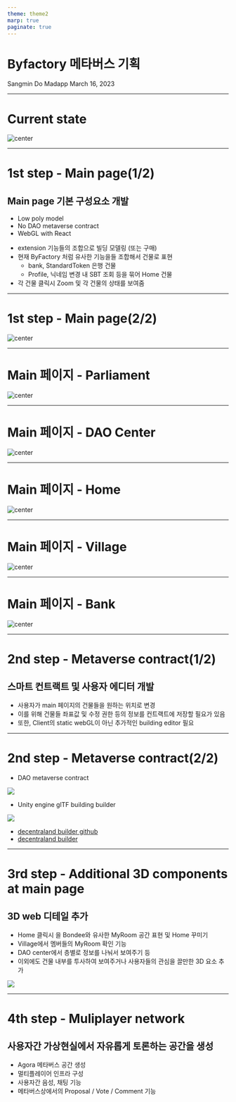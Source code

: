 ```yaml
---
theme: theme2
marp: true
paginate: true
---
```


<!-- _class: title -->

# Byfactory 메타버스 기획

Sangmin Do
Madapp
March 16, 2023

---

# Current state

![center](images/current.png)

---

# 1st step - Main page(1/2)

## Main page 기본 구성요소 개발

<div class="twocols">

- Low poly model
- No DAO metaverse contract  
- WebGL with React  
  
<p class="break"></p>

- extension 기능들의 조합으로 빌딩 모델링 (또는 구매)
- 현재 ByFactory 처럼 유사한 기능을들 조합해서 건물로 표현
  - bank, StandardToken 은행 건물
  - Profile, 닉네임 변경 내 SBT 조회 등을 묶어 Home 건물
- 각 건물 클릭시 Zoom 및 각 건물의 상태를 보여줌

</div>

---

# 1st step - Main page(2/2)

![center](images/todo1.png)

---

# Main 페이지 - Parliament

![center](images/parl.png)

---

# Main 페이지 - DAO Center

![center](images/daoCenter.png)

---

# Main 페이지 - Home

![center](images/home.png)

---

# Main 페이지 - Village

![center](images/village.png)

---

# Main 페이지 - Bank

![center](images/bank.png)

---

# 2nd step - Metaverse contract(1/2)

## 스마트 컨트랙트 및 사용자 에디터 개발

- 사용자가 main 페이지의 건물들을 원하는 위치로 변경
- 이를 위해 건물들 좌표값 및 수정 권한 등의 정보를 컨트랙트에 저장할 필요가 있음
- 또한, Client의 static webGL이 아닌 추가적인 building editor 필요

---

# 2nd step - Metaverse contract(2/2)

<div class="twocols">

- DAO metaverse contract  
<img src="./images/buildingContract.png" />
  
<p class="break"></p>

- Unity engine glTF building builder
<img src="./images/builder.png" />

  - [decentraland builder github](https://github.com/decentraland/builder)
  - [decentraland builder](https://builder.decentraland.org/scenes)

</div>

---

# 3rd step - Additional 3D components at main page

## 3D web 디테일 추가

<div class="twocols">

- Home 클릭시 을 Bondee와 유사한 MyRoom 공간 표현 및 Home 꾸미기
- Village에서 멤버들의 MyRoom 확인 기능
- DAO center에서 층별로 정보를 나눠서 보여주기 등
- 이외에도 건물 내부를 투사하여 보여주거나 사용자들의 관심을 끌만한 3D 요소 추가

<img src="./images/room.png" />

---

# 4th step - Muliplayer network

## 사용자간 가상현실에서 자유롭게 토론하는 공간을 생성

- Agora 메타버스 공간 생성
- 멀티플레이어 인프라 구성
- 사용자간 음성, 채팅 기능
- 메타버스상에서의 Proposal / Vote / Comment 기능
